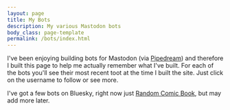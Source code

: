```yaml
---
layout: page
title: My Bots
description: My various Mastodon bots
body_class: page-template
permalink: /bots/index.html
---
```


<p>
I've been enjoying building bots for Mastodon (via <a href="https://pipedream.com?via=raymond">Pipedream</a>) and therefore 
I built this page to help me actually remember what I've built. For each of the bots you'll see their 
most recent toot at the time I built the site. Just click on the username to follow or see more.
</p>

<p>
I've got a few bots on Bluesky, right now just <a href="https://bsky.app/profile/randomcomicbook.bsky.social">Random Comic Book</a>, but may add more later.
</p>


<template id="tootDisplay">
	<blockquote class="toot-blockquote">
		<div class="toot-header">
			<a class="toot-profile" rel="noopener" target="_blank">
				<img class="avatar" src="" loading="lazy">
			</a>
			<div class="toot-author">
				<a class="toot-author-name" rel="noopener" target="_blank"></a>
				<a class="toot-author-handle" rel="noopener" target="_blank"></a>
			</div>
		</div>
		<p class="toot-body"></p>

		<p>
		<img class="toot-media-img" src="" loading="lazy">
		</p>

		<div class="toot-footer">
			<a id="link" target="_blank" class="toot-date" rel="noopener"></a>
		</div>

	</blockquote>
</template>

<div id="bots">
</div>

<script>
let BOTS = [
	'https://botsin.space/@npsbot',
	'https://botsin.space/@randomalbumcover',
	'https://botsin.space/@randomcomicbook',
	'https://botsin.space/@superjoycat',
	'https://botsin.space/@rulesofacquisition',
	'https://botsin.space/@tbshoroscope',
	'https://botsin.space/@thisdayinhistory',
	'https://botsin.space/@myrandomsuperhero',
];

let formatter = new Intl.DateTimeFormat('en-US', {
  dateStyle:'long',
  timeStyle:'medium'
});

document.addEventListener('DOMContentLoaded', init, false);
async function init() {
	
	let template = document.querySelector('#tootDisplay');
	let $bots = document.querySelector('#bots');
	
	for(let bot of BOTS) {
		let lastToot = await getLastToot(bot);
		let clone = template.content.cloneNode(true);
		clone.querySelector('.toot-author-name').innerText = lastToot.name;
		clone.querySelector('.toot-author-name').href = bot;
		clone.querySelector('.toot-author-handle').innerText = lastToot.handle;

		clone.querySelector('.toot-body').innerHTML = lastToot.description;
		clone.querySelector('.toot-profile').href = bot;
		clone.querySelector('img.avatar').src = lastToot.avatar;
		clone.querySelector('img.avatar').alt = `Mastodon author for ${lastToot.name}`;
		clone.querySelector('img.avatar').title = `Mastodon author for ${lastToot.name}`;

		if(lastToot.image) {
			clone.querySelector('img.toot-media-img').src=lastToot.image;
		}
		clone.querySelector('.toot-footer a').innerHTML = lastToot.date;
		clone.querySelector('.toot-footer a').href = lastToot.link;
		$bots.append(clone);
	}

}

async function getLastToot(bot) {
	console.log(`about to fetch ${bot}`);
	let rssFeedUrl = bot.replace(/@([a-z])/i, 'users/$1') + '.rss';
	let feedReq = await fetch(rssFeedUrl);
	let feedXml = await feedReq.text();
	let parser = new DOMParser();
	let doc = parser.parseFromString(feedXml, "application/xml");

	let latestItem = doc.querySelector('item');
	let toot = {};
	toot.name = doc.querySelector('title').innerHTML;
	toot.avatar = doc.querySelector('image url').innerHTML;
	toot.date = formatter.format(new Date(latestItem.querySelector('pubDate').innerHTML));
	toot.link = latestItem.querySelector('link').innerHTML;
	toot.description = unescape(latestItem.querySelector('description').innerHTML);

	// you cant query select on x:y, this works though
	let media = latestItem.querySelector('[medium="image"]');
	if(media) {
		let img = media.getAttribute('url');
		toot.image = img;
	}

	// I bet I could do this in one line - don't care though
	let handleBits = bot.replace('https://','').split('/');
	toot.handle = `${handleBits[1]}@${handleBits[0]}`;
	console.log('toot', toot);

	return toot;
}

function unescape(s) {
	let d = document.createElement('div');
	d.innerHTML = s;
	return d.textContent;
}
</script>